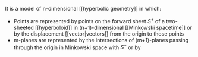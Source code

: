 It is a model of n-dimensional [[hyperbolic geometry]] in which:

- Points are represented by points on the forward sheet $S^+$ of a two-sheeted [[hyperboloid]] in (n+1)-dimensional [[Minkowski spacetime]] or by the displacement [[vector|vectors]] from the origin to those points
- m-planes are represented by the intersections of (m+1)-planes passing through the origin in Minkowski space with $S^+$ or by 